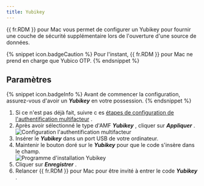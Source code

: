 ```yaml
---
title: Yubikey
---
```

{{ fr.RDM }} pour Mac vous permet de configurer un Yubikey pour fournir une couche de sécurité supplémentaire lors de l&apos;ouverture d&apos;une source de données.  

{% snippet icon.badgeCaution %} 
Pour l&apos;instant, {{ fr.RDM }} pour Mac ne prend en charge que Yubico OTP. 
{% endsnippet %}
 
## Paramètres 

{% snippet icon.badgeInfo %} 
Avant de commencer la configuration, assurez-vous d&apos;avoir un ***Yubikey*** en votre possession. 
{% endsnippet %}
 
1. Si ce n&apos;est pas déjà fait, suivre c es [étapes de configuration de l&apos;authentification multifacteur](/fr/rdm/mac/data-sources/multi-factor-authentication/) . 
1. Après avoir sélectionné le type d&apos;AMF ***Yubikey*** , cliquer sur ***Appliquer*** .  
![Configuration l'authentification multifacteur](/img/fr/rdm/mac/clip0191.png) 
1. Insérer le ***Yubikey*** dans un port USB de votre ordinateur. 
1. Maintenir le bouton doré sur le ***Yubikey*** pour que le code s&apos;insère dans le champ.  
![Programme d'installation Yubikey](/img/fr/rdm/mac/clip0192.png) 
1. Cliquer sur ***Enregistrer*** . 
1. Relancer {{ fr.RDM }} pour Mac pour être invité à entrer le code ***Yubikey*** . 

